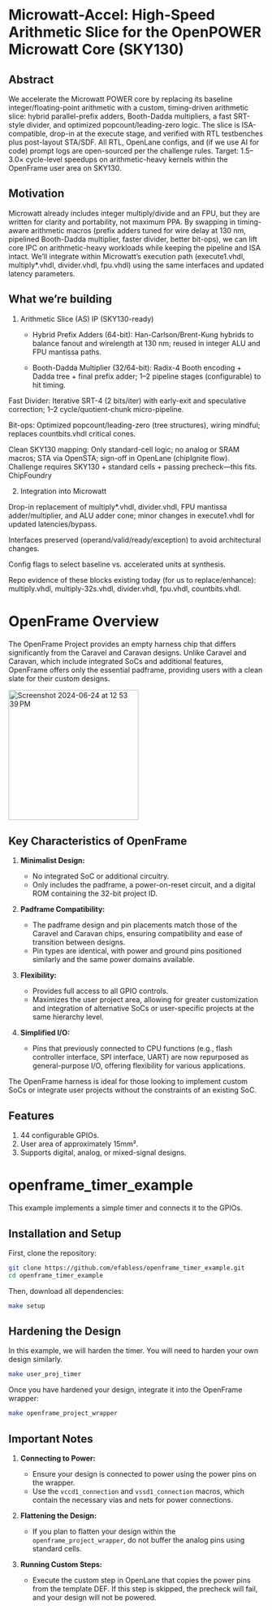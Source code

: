 # Microwatt-Accel: High-Speed Arithmetic Slice for the OpenPOWER Microwatt Core (SKY130)

## Abstract

We accelerate the Microwatt POWER core by replacing its baseline integer/floating-point arithmetic with a custom, timing-driven arithmetic slice: hybrid parallel-prefix adders, Booth-Dadda multipliers, a fast SRT-style divider, and optimized popcount/leading-zero logic. The slice is ISA-compatible, drop-in at the execute stage, and verified with RTL testbenches plus post-layout STA/SDF. All RTL, OpenLane configs, and (if we use AI for code) prompt logs are open-sourced per the challenge rules. Target: 1.5–3.0× cycle-level speedups on arithmetic-heavy kernels within the OpenFrame user area on SKY130.

## Motivation

Microwatt already includes integer multiply/divide and an FPU, but they are written for clarity and portability, not maximum PPA. By swapping in timing-aware arithmetic macros (prefix adders tuned for wire delay at 130 nm, pipelined Booth-Dadda multiplier, faster divider, better bit-ops), we can lift core IPC on arithmetic-heavy workloads while keeping the pipeline and ISA intact. We’ll integrate within Microwatt’s execution path (execute1.vhdl, multiply*.vhdl, divider.vhdl, fpu.vhdl) using the same interfaces and updated latency parameters.

## What we’re building
1) Arithmetic Slice (AS) IP (SKY130-ready)

   - Hybrid Prefix Adders (64-bit): Han-Carlson/Brent-Kung hybrids to balance fanout and wirelength at 130 nm; reused in integer ALU and FPU mantissa paths.

   - Booth-Dadda Multiplier (32/64-bit): Radix-4 Booth encoding + Dadda tree + final prefix adder; 1–2 pipeline stages (configurable) to hit timing.

Fast Divider: Iterative SRT-4 (2 bits/iter) with early-exit and speculative correction; 1–2 cycle/quotient-chunk micro-pipeline.

Bit-ops: Optimized popcount/leading-zero (tree structures), wiring mindful; replaces countbits.vhdl critical cones.

Clean SKY130 mapping: Only standard-cell logic; no analog or SRAM macros; STA via OpenSTA; sign-off in OpenLane (chipIgnite flow). Challenge requires SKY130 + standard cells + passing precheck—this fits. 
ChipFoundry

2) Integration into Microwatt

Drop-in replacement of multiply*.vhdl, divider.vhdl, FPU mantissa adder/multiplier, and ALU adder cone; minor changes in execute1.vhdl for updated latencies/bypass.

Interfaces preserved (operand/valid/ready/exception) to avoid architectural changes.

Config flags to select baseline vs. accelerated units at synthesis.

Repo evidence of these blocks existing today (for us to replace/enhance): multiply.vhdl, multiply-32s.vhdl, divider.vhdl, fpu.vhdl, countbits.vhdl.




# OpenFrame Overview

The OpenFrame Project provides an empty harness chip that differs significantly from the Caravel and Caravan designs. Unlike Caravel and Caravan, which include integrated SoCs and additional features, OpenFrame offers only the essential padframe, providing users with a clean slate for their custom designs.

<img width="256" alt="Screenshot 2024-06-24 at 12 53 39 PM" src="https://github.com/efabless/openframe_timer_example/assets/67271180/ff58b58b-b9c8-4d5e-b9bc-bf344355fa80">

## Key Characteristics of OpenFrame

1. **Minimalist Design:** 
   - No integrated SoC or additional circuitry.
   - Only includes the padframe, a power-on-reset circuit, and a digital ROM containing the 32-bit project ID.

2. **Padframe Compatibility:**
   - The padframe design and pin placements match those of the Caravel and Caravan chips, ensuring compatibility and ease of transition between designs.
   - Pin types are identical, with power and ground pins positioned similarly and the same power domains available.

3. **Flexibility:**
   - Provides full access to all GPIO controls.
   - Maximizes the user project area, allowing for greater customization and integration of alternative SoCs or user-specific projects at the same hierarchy level.

4. **Simplified I/O:**
   - Pins that previously connected to CPU functions (e.g., flash controller interface, SPI interface, UART) are now repurposed as general-purpose I/O, offering flexibility for various applications.

The OpenFrame harness is ideal for those looking to implement custom SoCs or integrate user projects without the constraints of an existing SoC.

## Features

1. 44 configurable GPIOs.
2. User area of approximately 15mm².
3. Supports digital, analog, or mixed-signal designs.

# openframe_timer_example

This example implements a simple timer and connects it to the GPIOs.

## Installation and Setup

First, clone the repository:

```bash
git clone https://github.com/efabless/openframe_timer_example.git
cd openframe_timer_example
```

Then, download all dependencies:

```bash
make setup
```

## Hardening the Design

In this example, we will harden the timer. You will need to harden your own design similarly.

```bash
make user_proj_timer
```

Once you have hardened your design, integrate it into the OpenFrame wrapper:

```bash
make openframe_project_wrapper
```

## Important Notes

1. **Connecting to Power:**
   - Ensure your design is connected to power using the power pins on the wrapper.
   - Use the `vccd1_connection` and `vssd1_connection` macros, which contain the necessary vias and nets for power connections.

2. **Flattening the Design:**
   - If you plan to flatten your design within the `openframe_project_wrapper`, do not buffer the analog pins using standard cells.

3. **Running Custom Steps:**
   - Execute the custom step in OpenLane that copies the power pins from the template DEF. If this step is skipped, the precheck will fail, and your design will not be powered.
